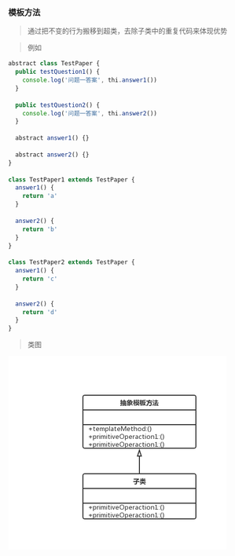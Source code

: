 ### 模板方法
> 通过把不变的行为搬移到超类，去除子类中的重复代码来体现优势

> 例如
```js
abstract class TestPaper {
  public testQuestion1() {
    console.log('问题一答案', thi.answer1())
  }

  public testQuestion2() {
    console.log('问题一答案', thi.answer2())
  }

  abstract answer1() {}

  abstract answer2() {}
}

class TestPaper1 extends TestPaper {
  answer1() {
    return 'a'
  }

  answer2() {
    return 'b'
  }
}

class TestPaper2 extends TestPaper {
  answer1() {
    return 'c'
  }

  answer2() {
    return 'd'
  }
}
```

> 类图

 ![avatar](./images/10.png)